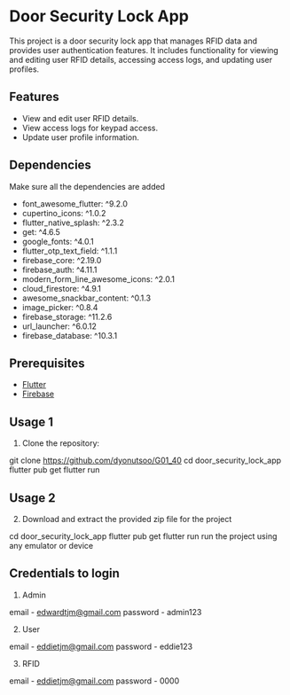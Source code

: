 # Door Security Lock App

This project is a door security lock app that manages RFID data and provides user authentication features. It includes functionality for viewing and editing user RFID details, accessing access logs, and updating user profiles.

## Features

- View and edit user RFID details.
- View access logs for keypad access.
- Update user profile information.

## Dependencies
Make sure all the dependencies are added
- font_awesome_flutter: ^9.2.0
- cupertino_icons: ^1.0.2
- flutter_native_splash: ^2.3.2
- get: ^4.6.5
- google_fonts: ^4.0.1
- flutter_otp_text_field: ^1.1.1
- firebase_core: ^2.19.0
- firebase_auth: ^4.11.1
- modern_form_line_awesome_icons: ^2.0.1
- cloud_firestore: ^4.9.1
- awesome_snackbar_content: ^0.1.3
- image_picker: ^0.8.4
- firebase_storage: ^11.2.6
- url_launcher: ^6.0.12
- firebase_database: ^10.3.1

## Prerequisites

- [Flutter](https://flutter.dev/docs/get-started/install)
- [Firebase](https://firebase.google.com/docs/flutter/setup)

## Usage 1

1. Clone the repository:

git clone <https://github.com/dyonutsoo/G01_40>
cd door_security_lock_app
flutter pub get
flutter run

## Usage 2

2. Download and extract the provided zip file for the project

cd door_security_lock_app
flutter pub get
flutter run
run the project using any emulator or device

## Credentials to login

1. Admin

email - edwardtjm@gmail.com
password - admin123

2. User

email - eddietjm@gmail.com
password - eddie123

3. RFID

email - eddietjm@gmail.com
password - 0000




